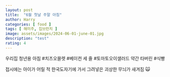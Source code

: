 ```yaml
---
layout: post
title:  "6월 첫날 주말 아침"
author: Harry
categories: [ food ]
tags: [ 해미주, 집브런치 ]
image: assets/images/2024-06-01-june-01.jpg
description: "test"
rating: 4
---
```


우리집 청년용 아침 #치즈오믈렛 #베이컨 세 줄 #토마토오이샐러드 약간 타버린 #식빵

접시에는 아이가 어릴 적 한국도자기에 가서 그려넣은 괴상한 무늬가 새겨짐 🙀
